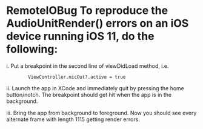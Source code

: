 # RemoteIOBug To reproduce the AudioUnitRender() errors on an iOS device running iOS 11, do the following:

i. Put a breakpoint in the second line of viewDidLoad method, i.e.

            ViewController.micOut?.active = true
            
ii. Launch the app in XCode and immediately quit by pressing the home button/notch. The breakpoint should get hit when the app is in the background.

iii. Bring the app from background to foreground. Now you should see every alternate frame with length 1115 getting render errors.
            
